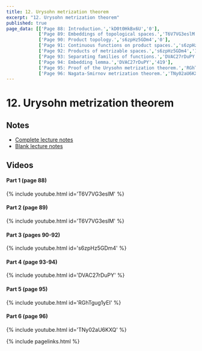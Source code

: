 ```yaml
---
title: 12. Urysohn metrization theorem
excerpt: "12. Urysohn metrization theorem"
published: true
page_data: [['Page 88: Introduction.','kD0t0HkBx6U','0'],
            ['Page 89: Embeddings of topological spaces.','T6V7VG3eslM','0'],
            ['Page 90: Product topology.','s6zpHz5GDm4','0'],
            ['Page 91: Continuous functions on product spaces.','s6zpHz5GDm4','597'],
            ['Page 92: Products of metrizable spaces.','s6zpHz5GDm4','1125'],
            ['Page 93: Separating families of functions.','DVAC27rDuPY','0'],
            ['Page 94: Embedding lemma.','DVAC27rDuPY','419'],
            ['Page 95: Proof of the Urysohn metrization theorem.','RGhTgug1yEI','0'],
            ['Page 96: Nagata-Smirnov metrization theorem.','TNy02aU6KXQ','0']]
---
```




# 12. Urysohn metrization theorem

## Notes

* [Complete lecture notes]({{site.baseurl}}/assets/notes/mth427_notes_11.pdf)
* [Blank lecture notes]({{site.baseurl}}/assets/blank_notes/mth427_blanks_11.pdf)

## Videos

#### Part 1 (page 88)

{% include youtube.html id='T6V7VG3eslM' %}

#### Part 2 (page 89)

{% include youtube.html id='T6V7VG3eslM' %}

#### Part 3 (pages 90-92)

{% include youtube.html id='s6zpHz5GDm4' %}

#### Part 4 (page 93-94)

{% include youtube.html id='DVAC27rDuPY' %}

#### Part 5 (page 95)

{% include youtube.html id='RGhTgug1yEI' %}

#### Part 6 (page 96)

{% include youtube.html id='TNy02aU6KXQ' %}



{% include pagelinks.html %}
